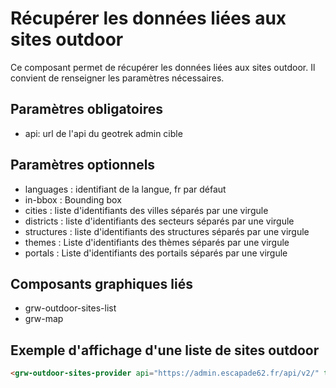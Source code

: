 # Récupérer les données liées aux sites outdoor

Ce composant permet de récupérer les données liées aux sites outdoor. Il convient de renseigner les paramètres nécessaires.

## Paramètres obligatoires

- api: url de l'api du geotrek admin cible

## Paramètres optionnels

- languages : identifiant de la langue, fr par défaut
- in-bbox : Bounding box
- cities : liste d'identifiants des villes séparés par une virgule
- districts : liste d'identifiants des secteurs séparés par une virgule
- structures : liste d'identifiants des structures séparés par une virgule
- themes : Liste d'identifiants des thèmes séparés par une virgule
- portals : Liste d'identifiants des portails séparés par une virgule

## Composants graphiques liés

- grw-outdoor-sites-list
- grw-map

## Exemple d'affichage d'une liste de sites outdoor

```html
<grw-outdoor-sites-provider api="https://admin.escapade62.fr/api/v2/" themes="1,2"></grw-outdoor-sites-provider><grw-outdoor-sites-list></grw-outdoor-sites-list>
```
